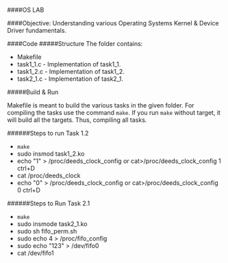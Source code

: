 ####OS LAB

####Objective:
Understanding various Operating Systems Kernel & Device Driver fundamentals.

####Code 
#####Structure
The folder contains: 
- Makefile 
- task1_1.c - Implementation of task1_1. 
- task1_2.c - Implementation of task1_2. 
- task2_1.c - Implementation of task2_1. 

#####Build & Run
 
Makefile is meant to build the various tasks in the given folder.
For compiling the tasks use the command ```make```. 
If you run ```make``` without target, it will build all the targets.
Thus, compiling all tasks.

######Steps to run Task 1.2
 - ```make```
 - sudo insmod task1_2.ko
 - echo "1" > /proc/deeds_clock_config or 
   cat>/proc/deeds_clock_config 
   1 ctrl+D
 - cat /proc/deeds_clock
 - echo "0" > /proc/deeds_clock_config or
   cat>/proc/deeds_clock_config
   0 ctrl+D

######Steps to Run Task 2.1
 - ```make```
 - sudo insmode task2_1.ko
 - sudo sh fifo_perm.sh
 - sudo echo 4 > /proc/fifo_config
 - sudo echo "123" > /dev/fifo0
 - cat /dev/fifo1
